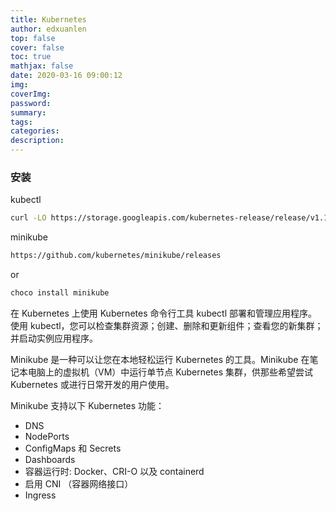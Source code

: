 ```yaml
---
title: Kubernetes
author: edxuanlen
top: false
cover: false
toc: true
mathjax: false
date: 2020-03-16 09:00:12
img:
coverImg:
password:
summary:
tags:
categories:
description:
---
```


### 安装


kubectl

```bash
curl -LO https://storage.googleapis.com/kubernetes-release/release/v1.17.0/bin/windows/amd64/kubectl.exe
```


minikube  

```bash
https://github.com/kubernetes/minikube/releases
```

or

```bash
choco install minikube
```

在 Kubernetes 上使用 Kubernetes 命令行工具 kubectl 部署和管理应用程序。使用 kubectl，您可以检查集群资源；创建、删除和更新组件；查看您的新集群；并启动实例应用程序。

Minikube 是一种可以让您在本地轻松运行 Kubernetes 的工具。Minikube 在笔记本电脑上的虚拟机（VM）中运行单节点 Kubernetes 集群，供那些希望尝试 Kubernetes 或进行日常开发的用户使用。

Minikube 支持以下 Kubernetes 功能：

- DNS
- NodePorts
- ConfigMaps 和 Secrets
- Dashboards
- 容器运行时: Docker、CRI-O 以及 containerd
- 启用 CNI （容器网络接口）
- Ingress

